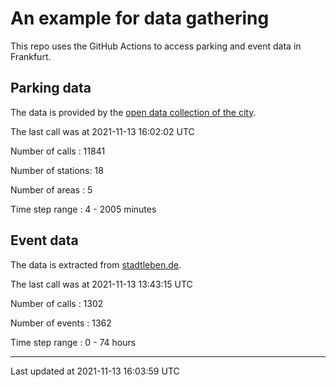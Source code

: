 # An example for data gathering

This repo uses the GitHub Actions to access parking and event data in Frankfurt.

## Parking data
The data is provided by the [open data collection of the city](https://www.offenedaten.frankfurt.de/).

The last call was at 2021-11-13 16:02:02 UTC

Number of calls   : 11841

Number of stations:    18

Number of areas   :     5

Time step range   :     4 -  2005 minutes


## Event data
The data is extracted from [stadtleben.de](https://stadtleben.de/frankfurt/).

The last call was at 2021-11-13 13:43:15 UTC

Number of calls   : 1302

Number of events  : 1362

Time step range   :    0 -   74 hours


----

Last updated at 2021-11-13 16:03:59 UTC

